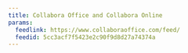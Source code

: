 ```yaml
---
title: Collabora Office and Collabora Online
params:
  feedlink: https://www.collaboraoffice.com/feed/
  feedid: 5cc3acf7f5423e2c90f9d8d27a74374a
---
```

